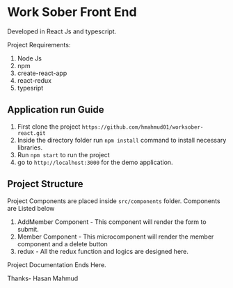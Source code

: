 # Work Sober Front End

Developed in React Js and typescript.

Project Requirements:
1. Node Js
2. npm
3. create-react-app 
4. react-redux
5. typesript


## Application run Guide
1. First clone the project `https://github.com/hmahmud01/worksober-react.git`
2. Inside the directory folder run `npm install` command to install necessary libraries.
3. Run `npm start` to run the project
4. go to `http://localhost:3000` for the demo application.



## Project Structure

Project Components are placed inside `src/components` folder. Components are Listed below

1. AddMember Component - This component will render the form to submit.
2. Member Component - This microcomponent will render the member component and a delete button
3. redux - All the redux function and logics are designed here.

Project Documentation Ends Here.

Thanks-
Hasan Mahmud
